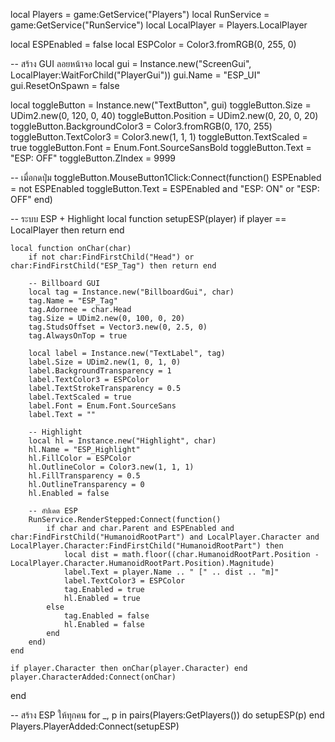 local Players = game:GetService("Players")
local RunService = game:GetService("RunService")
local LocalPlayer = Players.LocalPlayer

local ESPEnabled = false
local ESPColor = Color3.fromRGB(0, 255, 0)

-- สร้าง GUI ลอยหน้าจอ
local gui = Instance.new("ScreenGui", LocalPlayer:WaitForChild("PlayerGui"))
gui.Name = "ESP_UI"
gui.ResetOnSpawn = false

local toggleButton = Instance.new("TextButton", gui)
toggleButton.Size = UDim2.new(0, 120, 0, 40)
toggleButton.Position = UDim2.new(0, 20, 0, 20)
toggleButton.BackgroundColor3 = Color3.fromRGB(0, 170, 255)
toggleButton.TextColor3 = Color3.new(1, 1, 1)
toggleButton.TextScaled = true
toggleButton.Font = Enum.Font.SourceSansBold
toggleButton.Text = "ESP: OFF"
toggleButton.ZIndex = 9999

-- เมื่อกดปุ่ม
toggleButton.MouseButton1Click:Connect(function()
    ESPEnabled = not ESPEnabled
    toggleButton.Text = ESPEnabled and "ESP: ON" or "ESP: OFF"
end)

-- ระบบ ESP + Highlight
local function setupESP(player)
    if player == LocalPlayer then return end

    local function onChar(char)
        if not char:FindFirstChild("Head") or char:FindFirstChild("ESP_Tag") then return end

        -- Billboard GUI
        local tag = Instance.new("BillboardGui", char)
        tag.Name = "ESP_Tag"
        tag.Adornee = char.Head
        tag.Size = UDim2.new(0, 100, 0, 20)
        tag.StudsOffset = Vector3.new(0, 2.5, 0)
        tag.AlwaysOnTop = true

        local label = Instance.new("TextLabel", tag)
        label.Size = UDim2.new(1, 0, 1, 0)
        label.BackgroundTransparency = 1
        label.TextColor3 = ESPColor
        label.TextStrokeTransparency = 0.5
        label.TextScaled = true
        label.Font = Enum.Font.SourceSans
        label.Text = ""

        -- Highlight
        local hl = Instance.new("Highlight", char)
        hl.Name = "ESP_Highlight"
        hl.FillColor = ESPColor
        hl.OutlineColor = Color3.new(1, 1, 1)
        hl.FillTransparency = 0.5
        hl.OutlineTransparency = 0
        hl.Enabled = false

        -- อัปเดต ESP
        RunService.RenderStepped:Connect(function()
            if char and char.Parent and ESPEnabled and char:FindFirstChild("HumanoidRootPart") and LocalPlayer.Character and LocalPlayer.Character:FindFirstChild("HumanoidRootPart") then
                local dist = math.floor((char.HumanoidRootPart.Position - LocalPlayer.Character.HumanoidRootPart.Position).Magnitude)
                label.Text = player.Name .. " [" .. dist .. "m]"
                label.TextColor3 = ESPColor
                tag.Enabled = true
                hl.Enabled = true
            else
                tag.Enabled = false
                hl.Enabled = false
            end
        end)
    end

    if player.Character then onChar(player.Character) end
    player.CharacterAdded:Connect(onChar)
end

-- สร้าง ESP ให้ทุกคน
for _, p in pairs(Players:GetPlayers()) do
    setupESP(p)
end
Players.PlayerAdded:Connect(setupESP)